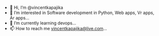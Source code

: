 - 👋 Hi, I’m @vincentkapajika
- 👀 I’m interested in Software development in Python, Web apps, Vr apps, Ar apps...
- 🌱 I’m currently learning devops...
- 📫 How to reach me vincentkapajika@live.com...

<!---
vincentkapajika/vincentkapajika is a ✨ special ✨ repository because its `README.md` (this file) appears on your GitHub profile.
You can click the Preview link to take a look at your changes.
--->
